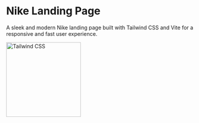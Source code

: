 # Nike Landing Page

A sleek and modern Nike landing page built with Tailwind CSS and Vite for a responsive and fast user experience.

<img src="https://upload.wikimedia.org/wikipedia/commons/d/d5/Tailwind_CSS_Logo.svg" alt="Tailwind CSS" width="200">
